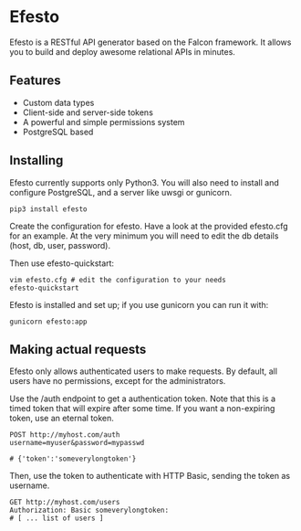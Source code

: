 # Efesto
Efesto is a RESTful API generator based on the Falcon framework. It allows you
to build and deploy awesome relational APIs in minutes.


## Features

* Custom data types
* Client-side and server-side tokens
* A powerful and simple permissions system
* PostgreSQL based

## Installing

Efesto currently supports only Python3. You will also need to install and
configure PostgreSQL, and a server like uwsgi or gunicorn.

```
pip3 install efesto
```

Create the configuration for efesto. Have a look at the provided efesto.cfg
for an example.
At the very minimum you will need to edit the db details (host, db, user,
password).

Then use efesto-quickstart:

```
vim efesto.cfg # edit the configuration to your needs
efesto-quickstart
```

Efesto is installed and set up; if you use gunicorn you can run it with:

```
gunicorn efesto:app
```

## Making actual requests

Efesto only allows authenticated users to make requests. By default, all users
have no permissions, except for the administrators.

Use the /auth endpoint to get a authentication token.
Note that this is a timed token that will expire after some time. If you want
a non-expiring token, use an eternal token.

```
POST http://myhost.com/auth
username=myuser&password=mypasswd

# {'token':'someverylongtoken'}
```

Then, use the token to authenticate with HTTP Basic, sending the token as
username.

```
GET http://myhost.com/users
Authorization: Basic someverylongtoken:
# [ ... list of users ]
```

